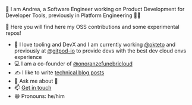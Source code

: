 👋 I am Andrea, a Software Engineer working on Product Development for Developer Tools, previously in Platform Engineering 👨‍💻

📍 Here you will find here my OSS contributions and some experimental repos! 

- 🔭 I love tooling and DevX and I am currently working [@okteto](https://github.com/okteto) and previously at [@gitpod-io](https://github.com/gitpod-io) to provide devs with the best dev cloud envs experience
- 💻 I am a co-founder of [@onoranzefunebricloud](https://github.com/onoranzefunebricloud/)
- ✍️ I like to write [technical blog posts](https://falzetti.me)
- 💬 Ask me about 🍕 
- 📫 [Get in touch](https://falzetti.me)
- 😄 Pronouns: he/him
